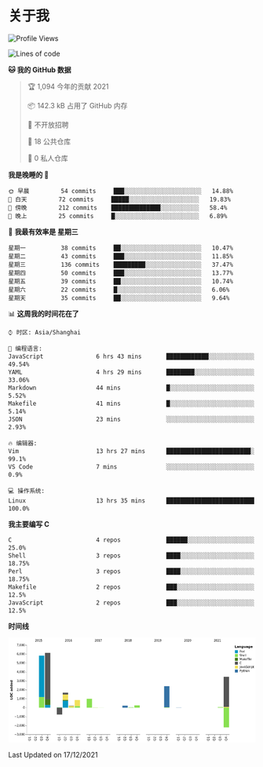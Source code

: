 # 关于我

<!--START_SECTION:waka-->
![Profile Views](http://img.shields.io/badge/%E4%B8%AA%E4%BA%BA%E5%B0%81%E9%9D%A2%E8%A7%82%E7%9C%8B%E6%AC%A1%E6%95%B0-50-blue)

![Lines of code](https://img.shields.io/badge/%E4%BB%8E%E3%80%8C%E4%BD%A0%E5%A5%BD%E4%B8%96%E7%95%8C%E3%80%8D%E6%88%91%E5%B7%B2%E7%BB%8F%E5%86%99%E4%BA%86-19%20Thousand%20%E8%A1%8C%E4%BB%A3%E7%A0%81-blue)

**🐱 我的 GitHub 数据** 

> 🏆 1,094 今年的贡献 2021
 > 
> 📦 142.3 kB 占用了 GitHub 内存 
 > 
> 🚫 不开放招聘
 > 
> 📜 18 公共仓库 
 > 
> 🔑 0 私人仓库  
 > 
**我是晚睡的 🦉** 

```text
🌞 早晨         54 commits     ███░░░░░░░░░░░░░░░░░░░░░░   14.88% 
🌆 白天         72 commits     █████░░░░░░░░░░░░░░░░░░░░   19.83% 
🌃 傍晚         212 commits    ██████████████░░░░░░░░░░░   58.4% 
🌙 晚上         25 commits     █░░░░░░░░░░░░░░░░░░░░░░░░   6.89%

```
📅 **我最有效率是 星期三** 

```text
星期一          38 commits     ██░░░░░░░░░░░░░░░░░░░░░░░   10.47% 
星期二          43 commits     ███░░░░░░░░░░░░░░░░░░░░░░   11.85% 
星期三          136 commits    █████████░░░░░░░░░░░░░░░░   37.47% 
星期四          50 commits     ███░░░░░░░░░░░░░░░░░░░░░░   13.77% 
星期五          39 commits     ██░░░░░░░░░░░░░░░░░░░░░░░   10.74% 
星期六          22 commits     █░░░░░░░░░░░░░░░░░░░░░░░░   6.06% 
星期天          35 commits     ██░░░░░░░░░░░░░░░░░░░░░░░   9.64%

```


📊 **这周我的时间花在了** 

```text
⌚︎ 时区: Asia/Shanghai

💬 编程语言: 
JavaScript               6 hrs 43 mins       ████████████░░░░░░░░░░░░░   49.54% 
YAML                     4 hrs 29 mins       ████████░░░░░░░░░░░░░░░░░   33.06% 
Markdown                 44 mins             █░░░░░░░░░░░░░░░░░░░░░░░░   5.52% 
Makefile                 41 mins             █░░░░░░░░░░░░░░░░░░░░░░░░   5.14% 
JSON                     23 mins             ░░░░░░░░░░░░░░░░░░░░░░░░░   2.93%

🔥 编辑器: 
Vim                      13 hrs 27 mins      ████████████████████████░   99.1% 
VS Code                  7 mins              ░░░░░░░░░░░░░░░░░░░░░░░░░   0.9%

💻 操作系统: 
Linux                    13 hrs 35 mins      █████████████████████████   100.0%

```

**我主要编写 C** 

```text
C                        4 repos             ██████░░░░░░░░░░░░░░░░░░░   25.0% 
Shell                    3 repos             ████░░░░░░░░░░░░░░░░░░░░░   18.75% 
Perl                     3 repos             ████░░░░░░░░░░░░░░░░░░░░░   18.75% 
Makefile                 2 repos             ███░░░░░░░░░░░░░░░░░░░░░░   12.5% 
JavaScript               2 repos             ███░░░░░░░░░░░░░░░░░░░░░░   12.5%

```


**时间线**

![Chart not found](https://raw.githubusercontent.com/Arondight/Arondight/master/charts/bar_graph.png) 


 Last Updated on 17/12/2021
<!--END_SECTION:waka-->
